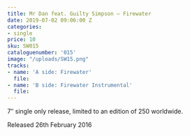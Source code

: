 ```yaml
---
title: Mr Dan feat. Guilty Simpson – Firewater
date: 2019-07-02 09:06:00 Z
categories:
- single
price: 10
sku: SW015
cataloguenumber: '015'
image: "/uploads/SW15.png"
tracks:
- name: 'A side: Firewater'
  file: 
- name: 'B side: Firewater Instrumental'
  file: 
---
```


7″ single only release, limited to an edition of 250 worldwide.

Released 26th February 2016